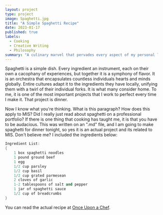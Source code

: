 ```yaml
---
layout: project
type: project
image: Spaghetti.jpg
title: "A Simple Spaghetti Recipe"
date: 2023-01-17
published: true
labels:
  - Cooking
  - Creative Writing
  - Philosophy
summary: "A culinary marvel that pervades every aspect of my personal life."
---
```


Spaghetti is a simple dish. Every ingredient an instrument, each on their own a cacophany of experiences, but together it is a symphony of flavor. It is an orchestra that encapsulates countless individuals hearts and minds globally. Entire cultures adapt it to the ingredients they have locally, unifying them with a twirl of their individual forks. It is what many consider home. To me, it is one of the most important projects that I work to perfect every time I make it. That project is dinner.

Now I know what you're thinking. What is this paragraph? How does this apply to MIS? Did I really just read about spaghetti on a professional portfolio? If there is one thing that cooking has taught me, it is that you have to be audacious. This was written on an ".md" file, and I am going to make spaghetti for dinner tonight, so yes it is an actual project and its related to MIS. Don't believe me? I included the ingredients below:

```cpp
Ingredient List:
{
    1 box spaghetti noodles
    1 pound ground beef
    1 egg
    1/2 cup parsley
    1/2 cup basil
    1/2 cup grated parmesean
    2 cloves of garlic
    1-2 tablespoons of salt and pepper
    1 jar of spaghetti sauce
    1/2 cup of breadcrumbs
}
```

You can read the actual recipe at [Once Upon a Chef](https://www.onceuponachef.com/recipes/spaghetti-and-meatballs.html).
